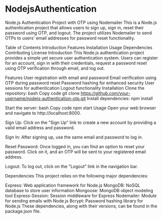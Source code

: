 # NodejsAuthentication


Node.js Authentication Project with OTP using Nodemailer
This is a Node.js authentication project that allows users to sign up, sign in, reset their password using OTP, and logout. The project utilizes Nodemailer to send OTPs to users' email addresses for password reset functionality.

Table of Contents
Introduction
Features
Installation
Usage
Dependencies
Contributing
License
Introduction
This Node.js authentication project provides a simple yet secure user authentication system. Users can register for an account, sign in with their credentials, request a password reset using OTP verification through email, and log out.

Features
User registration with email and password
Email verification using OTP during password reset
Password hashing for enhanced security
User sessions for authentication
Logout functionality
Installation
Clone the repository:
bash
Copy code
git clone https://github.com/your-username/nodejs-authentication-otp.git
Install dependencies:
npm install



Start the server:
bash
Copy code
npm start
Usage
Open your web browser and navigate to http://localhost:8000.

Sign Up: Click on the "Sign Up" link to create a new account by providing a valid email address and password.

Sign In: After signing up, use the same email and password to log in.

Reset Password: Once logged in, you can find an option to reset your password. Click on it, and an OTP will be sent to your registered email address.

Logout: To log out, click on the "Logout" link in the navigation bar.

Dependencies
This project relies on the following major dependencies:

Express: Web application framework for Node.js
MongoDB: NoSQL database to store user information
Mongoose: MongoDB object modeling tool
Express-Session: Session middleware for Express
Nodemailer: Module for sending emails with Node.js
Bcrypt: Password hashing library for Node.js
These dependencies, along with their versions, can be found in the package.json file.
